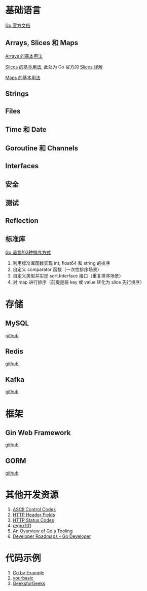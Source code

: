 # 基础语言

[Go 官方文档](https://go.dev/doc/)

## Arrays, Slices 和 Maps

[Arrays 的基本用法](https://gobyexample.com/arrays)

[Slices 的基本用法](https://gobyexample.com/slices), 此处为 Go 官方的 [Slices 详解](https://go.dev/blog/slices-intro)

[Maps 的基本用法](https://gobyexample.com/maps)

## Strings

## Files

## Time 和 Date

## Goroutine 和 Channels

## Interfaces

## 安全

## 测试

## Reflection

## 标准库

[Go 语言的3种排序方式](https://yourbasic.org/golang/how-to-sort-in-go/)

1. 利用标准库函数实现 int, float64 和 string 的排序
2. 自定义 comparator 函数（一次性排序场景）
3. 自定义类型并实现 sort.Interface 接口（重复排序场景）
4. 对 map 进行排序（前提是将 key 或 value 转化为 slice 先行排序）

# 存储

## MySQL

[github](https://github.com/go-sql-driver/mysql)

## Redis

[github](https://github.com/redis/go-redis)

## Kafka

[github](https://github.com/segmentio/kafka-go)

# 框架

## Gin Web Framework

[github](https://github.com/gin-gonic/gin/)

## GORM

[github](https://github.com/go-gorm/gorm/blob/master/README.md)

# 其他开发资源

1. [ASCII Control Codes](https://kapeli.com/cheat_sheets/ASCII_Tables.docset/Contents/Resources/Documents/index)
2. [HTTP Header Fields](https://kapeli.com/cheat_sheets/HTTP_Header_Fields.docset/Contents/Resources/Documents/index.html)
3. [HTTP Status Codes](https://kapeli.com/cheat_sheets/HTTP_Status_Codes.docset/Contents/Resources/Documents/index.html)
4. [regex101](https://regex101.com)
5. [An Overview of Go's Tooling](https://www.alexedwards.net/blog/an-overview-of-go-tooling)
6. [Developer Roadmaps - Go Developer](https://roadmap.sh/golang)

# 代码示例

1. [Go by Example](https://gobyexample.com/)
2. [yourbasic](https://yourbasic.org/golang/)
3. [GeeksforGeeks](https://www.geeksforgeeks.org/golang/?ref=ghm)
